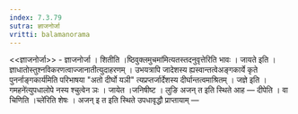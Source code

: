 ```yaml
---
index: 7.3.79
sutra: ज्ञाजनोर्जा
vritti: balamanorama
---
```


<<ज्ञाजनोर्जा>> - ज्ञाजनोर्जा । शितीति ।ष्ठिवुक्लमुचमा॑मित्यतस्तदनुवृत्तेरिति भावः । जायते इति । ज्ञाधातोस्तुश्नविकरणत्वाज्जानातीत्युदाहरणम् । उभयत्रापि जादेशस्य ह्यस्वान्तत्वेअङ्गकार्ये कृते पुनर्नाङ्गकार्य॑मिति परिभाषया "अतो दीर्घो यञी" त्यप्रप्तर्जार्देशस्य दीर्घान्तत्वमाश्रितम् । जज्ञे इति ।गमहने॑त्युपधालोपे नस्य श्चुत्वेन ञः । जायेत ।जनिषीष्ट । लुङि अजन् त इति स्थिते आह —  दीपेति । वा चिणिति ।च्ले॑रिति शेषः । अजन् इ त इति स्थिते उपधावृद्धौ प्राप्तायाम् — 